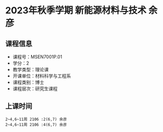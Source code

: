 # 2023年秋季学期 新能源材料与技术 余彦






## 课程信息

- 课程号：MSEN7001P.01
- 学分：2
- 教学类型：理论课
- 开课单位：材料科学与工程系
- 课程类别：博士
- 课程层次：研究生课程

## 上课时间

```
2~4,6~11周 2106 :2(6,7) 余彦
2~4,6~11周 2106 :4(6,7) 余彦
```

